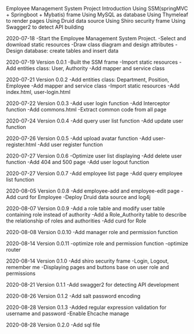 Employee Management System Project
Introduction
Using SSM(springMVC + Springboot + Mybatis) frame
Using MySQL as database
Using Thymeleaf to render pages
Using Druid data source
Using Shiro security frame
Using Swagger2 to detect API building



2020-07-18 
-Start the Employee Management System Project.
-Select and download static resources
-Draw class diagram and design attributes
-Design database: create tables and insert data

2020-07-19 Version 0.0.1
-Built the SSM frame
-Import static resources
-Add entities class: User, Authority
-Add mapper and service class

2020-07-21 Version 0.0.2
-Add entities class: Department, Position, Employee
-Add mapper and service class
-Import static resources
-Add index.html, user-login.html

2020-07-22 Version 0.0.3
-Add user login function
-Add Interceptor function
-Add commons.html
-Extract common code from all page

2020-07-24 Version 0.0.4
-Add query user list function
-Add update user function

2020-07-26 Version 0.0.5
-Add upload avatar function
-Add user-register.html
-Add user register function

2020-07-27 Version 0.0.6
-Optimize user list displaying
-Add delete user function
-Add 404 and 500 page
-Add user logout function

2020-07-27 Version 0.0.7
-Add employee list page
-Add query employee list function

2020-08-05 Version 0.0.8
-Add employee-add and employee-edit page
-Add curd for Employee
-Deploy Druid data source and log4j 

2020-08-07 Version 0.0.9
-Add a role table and modify user table containing role instead of authority
-Add a Role_Authority table to describe the relationship of roles and authorities
-Add curd for Role

2020-08-08 Version 0.0.10
-Add manager role and permission function

2020-08-14 Version 0.0.11
-optimize role and permission function
-optimize router

2020-08-14 Version 0.1.0
-Add shiro security frame
    -Login, Logout, remember me
    -Displaying pages and buttons base on user role and permissions

2020-08-21 Version 0.1.1
-Add swagger2 for detecting API development


2020-08-26 Version 0.1.2
-Add salt password encoding

2020-08-28 Version 0.1.3
-Added regular expression validation for username and password
-Enable Ehcache manage


2020-08-28 Version 0.2.0
-Add sql file